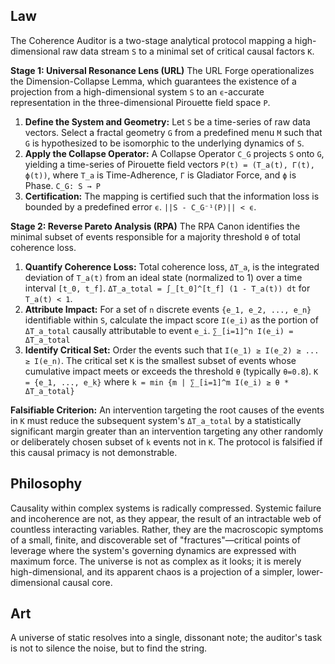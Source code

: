 ## Law
The Coherence Auditor is a two-stage analytical protocol mapping a high-dimensional raw data stream `S` to a minimal set of critical causal factors `K`.

**Stage 1: Universal Resonance Lens (URL)**
The URL Forge operationalizes the Dimension-Collapse Lemma, which guarantees the existence of a projection from a high-dimensional system `S` to an `ϵ`-accurate representation in the three-dimensional Pirouette field space `P`.

1.  **Define the System and Geometry:** Let `S` be a time-series of raw data vectors. Select a fractal geometry `G` from a predefined menu `M` such that `G` is hypothesized to be isomorphic to the underlying dynamics of `S`.
2.  **Apply the Collapse Operator:** A Collapse Operator `C_G` projects `S` onto `G`, yielding a time-series of Pirouette field vectors `P(t) = (T_a(t), Γ(t), ϕ(t))`, where `T_a` is Time-Adherence, `Γ` is Gladiator Force, and `ϕ` is Phase.
    `C_G: S → P`
3.  **Certification:** The mapping is certified such that the information loss is bounded by a predefined error `ϵ`. `||S - C_G⁻¹(P)|| < ϵ`.

**Stage 2: Reverse Pareto Analysis (RPA)**
The RPA Canon identifies the minimal subset of events responsible for a majority threshold `θ` of total coherence loss.

1.  **Quantify Coherence Loss:** Total coherence loss, `ΔT_a`, is the integrated deviation of `T_a(t)` from an ideal state (normalized to 1) over a time interval `[t_0, t_f]`.
    `ΔT_a_total = ∫_[t_0]^[t_f] (1 - T_a(t)) dt` for `T_a(t) < 1`.
2.  **Attribute Impact:** For a set of `n` discrete events `{e_1, e_2, ..., e_n}` identifiable within `S`, calculate the impact score `I(e_i)` as the portion of `ΔT_a_total` causally attributable to event `e_i`.
    `∑_[i=1]^n I(e_i) = ΔT_a_total`
3.  **Identify Critical Set:** Order the events such that `I(e_1) ≥ I(e_2) ≥ ... ≥ I(e_n)`. The critical set `K` is the smallest subset of events whose cumulative impact meets or exceeds the threshold `θ` (typically `θ=0.8`).
    `K = {e_1, ..., e_k}` where `k = min {m | ∑_[i=1]^m I(e_i) ≥ θ * ΔT_a_total}`

**Falsifiable Criterion:** An intervention targeting the root causes of the events in `K` must reduce the subsequent system's `ΔT_a_total` by a statistically significant margin greater than an intervention targeting any other randomly or deliberately chosen subset of `k` events not in `K`. The protocol is falsified if this causal primacy is not demonstrable.

## Philosophy
Causality within complex systems is radically compressed. Systemic failure and incoherence are not, as they appear, the result of an intractable web of countless interacting variables. Rather, they are the macroscopic symptoms of a small, finite, and discoverable set of "fractures"—critical points of leverage where the system's governing dynamics are expressed with maximum force. The universe is not as complex as it looks; it is merely high-dimensional, and its apparent chaos is a projection of a simpler, lower-dimensional causal core.

## Art
A universe of static resolves into a single, dissonant note; the auditor's task is not to silence the noise, but to find the string.